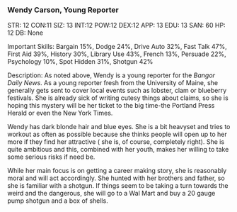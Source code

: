 ### Wendy Carson, Young Reporter

STR: 12 CON:11 SIZ: 13 INT:12 POW:12 DEX:12 APP: 13 EDU: 13 SAN: 60 HP: 12 DB: None

Important Skills: Bargain 15%, Dodge 24%, Drive Auto 32%, Fast Talk 47%, First Aid 39%, History 30%, Library Use 43%, French 13%, Persuade 22%, Psychology 10%, Spot Hidden 31%, Shotgun 42%

Description: As noted above, Wendy is a young reporter for the *Bangor Daily
News*. As a young reporter fresh from the University of Maine, she generally gets sent to cover local events such as lobster, clam or blueberry festivals. She is already sick of writing cutesy things about claims, so she is hoping this mystery will be her ticket to the big time-the Portland Press Herald or even the New York Times.

Wendy has dark blonde hair and blue eyes. She is a bit heavyset and tries to workout as often as possible because she thinks people will open up to her more if they find her attractive ( she is, of course, completely right). She is quite ambitious and this, combined with her youth, makes her willing to take some serious risks if need be.

While her main focus is on getting a career making story, she is reasonably moral and will act accordingly. She hunted with her brothers and father, so she is familiar with a shotgun. If things seem to be taking a turn towards the weird and the dangerous, she will go to a Wal Mart and buy a 20 gauge pump shotgun and a box of shells.

